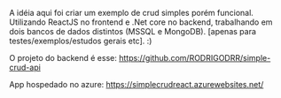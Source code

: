 
A idéia aqui foi criar um exemplo de crud simples porém funcional. Utilizando ReactJS no frontend e .Net core no backend, trabalhando em dois bancos de dados distintos (MSSQL e MongoDB). [apenas para testes/exemplos/estudos gerais etc]. :)

O projeto do backend é esse: https://github.com/RODRIGODRR/simple-crud-api

App hospedado no azure: https://simplecrudreact.azurewebsites.net/
